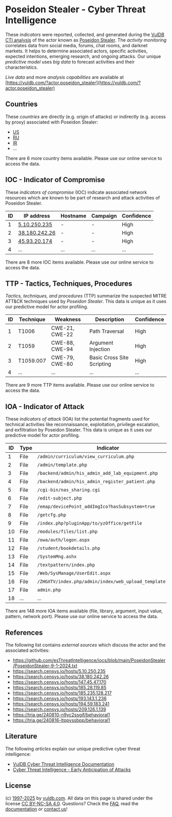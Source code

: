 # Poseidon Stealer - Cyber Threat Intelligence

These _indicators_ were reported, collected, and generated during the [VulDB CTI analysis](https://vuldb.com/?kb.cti) of the actor known as [Poseidon Stealer](https://vuldb.com/?actor.poseidon_stealer). The _activity monitoring_ correlates data from social media, forums, chat rooms, and darknet markets. It helps to determine associated actors, specific activities, expected intentions, emerging research, and ongoing attacks. Our unique _predictive model_ uses _big data_ to forecast activities and their characteristics.

_Live data_ and more _analysis capabilities_ are available at [https://vuldb.com/?actor.poseidon_stealer](https://vuldb.com/?actor.poseidon_stealer)

## Countries

These _countries_ are directly (e.g. origin of attacks) or indirectly (e.g. access by proxy) associated with Poseidon Stealer:

* [US](https://vuldb.com/?country.us)
* [RU](https://vuldb.com/?country.ru)
* [IR](https://vuldb.com/?country.ir)
* ...

There are 6 more country items available. Please use our online service to access the data.

## IOC - Indicator of Compromise

These _indicators of compromise_ (IOC) indicate associated network resources which are known to be part of research and attack activities of Poseidon Stealer.

ID | IP address | Hostname | Campaign | Confidence
-- | ---------- | -------- | -------- | ----------
1 | [5.10.250.235](https://vuldb.com/?ip.5.10.250.235) | - | - | High
2 | [38.180.242.26](https://vuldb.com/?ip.38.180.242.26) | - | - | High
3 | [45.93.20.174](https://vuldb.com/?ip.45.93.20.174) | - | - | High
4 | ... | ... | ... | ...

There are 8 more IOC items available. Please use our online service to access the data.

## TTP - Tactics, Techniques, Procedures

_Tactics, techniques, and procedures_ (TTP) summarize the suspected MITRE ATT&CK techniques used by _Poseidon Stealer_. This data is unique as it uses our predictive model for actor profiling.

ID | Technique | Weakness | Description | Confidence
-- | --------- | -------- | ----------- | ----------
1 | T1006 | CWE-21, CWE-22 | Path Traversal | High
2 | T1059 | CWE-88, CWE-94 | Argument Injection | High
3 | T1059.007 | CWE-79, CWE-80 | Basic Cross Site Scripting | High
4 | ... | ... | ... | ...

There are 9 more TTP items available. Please use our online service to access the data.

## IOA - Indicator of Attack

These _indicators of attack_ (IOA) list the potential fragments used for technical activities like reconnaissance, exploitation, privilege escalation, and exfiltration by Poseidon Stealer. This data is unique as it uses our predictive model for actor profiling.

ID | Type | Indicator | Confidence
-- | ---- | --------- | ----------
1 | File | `/admin/curriculum/view_curriculum.php` | High
2 | File | `/admin/template.php` | High
3 | File | `/backend/admin/his_admin_add_lab_equipment.php` | High
4 | File | `/backend/admin/his_admin_register_patient.php` | High
5 | File | `/cgi-bin/nas_sharing.cgi` | High
6 | File | `/edit-subject.php` | High
7 | File | `/emap/devicePoint_addImgIco?hasSubsystem=true` | High
8 | File | `/getcfg.php` | Medium
9 | File | `/index.php?pluginApp/to/yzOffice/getFile` | High
10 | File | `/modules/files/list.php` | High
11 | File | `/owa/auth/logon.aspx` | High
12 | File | `/student/bookdetails.php` | High
13 | File | `/SystemMng.ashx` | High
14 | File | `/textpattern/index.php` | High
15 | File | `/Web/SysManage/UserEdit.aspx` | High
16 | File | `/ZHGXTV/index.php/admin/index/web_upload_template.html` | High
17 | File | `admin.php` | Medium
18 | ... | ... | ...

There are 148 more IOA items available (file, library, argument, input value, pattern, network port). Please use our online service to access the data.

## References

The following list contains _external sources_ which discuss the actor and the associated activities:

* https://github.com/esThreatIntelligence/iocs/blob/main/PoseidonStealer/PoseidonStealer-9-1-2024.txt
* https://search.censys.io/hosts/5.10.250.235
* https://search.censys.io/hosts/38.180.242.26
* https://search.censys.io/hosts/147.45.47.170
* https://search.censys.io/hosts/185.28.119.85
* https://search.censys.io/hosts/185.235.128.217
* https://search.censys.io/hosts/193.143.1.236
* https://search.censys.io/hosts/194.59.183.241
* https://search.censys.io/hosts/209.126.1.139
* https://tria.ge/240810-n9yc2ssgjf/behavioral1
* https://tria.ge/240816-ltppvssbpp/behavioral1

## Literature

The following _articles_ explain our unique predictive cyber threat intelligence:

* [VulDB Cyber Threat Intelligence Documentation](https://vuldb.com/?kb.cti)
* [Cyber Threat Intelligence - Early Anticipation of Attacks](https://www.scip.ch/en/?labs.20201022)

## License

(c) [1997-2025](https://vuldb.com/?kb.changelog) by [vuldb.com](https://vuldb.com/?kb.about). All data on this page is shared under the license [CC BY-NC-SA 4.0](https://creativecommons.org/licenses/by-nc-sa/4.0/). Questions? Check the [FAQ](https://vuldb.com/?kb.faq), read the [documentation](https://vuldb.com/?kb) or [contact us](https://vuldb.com/?contact)!
